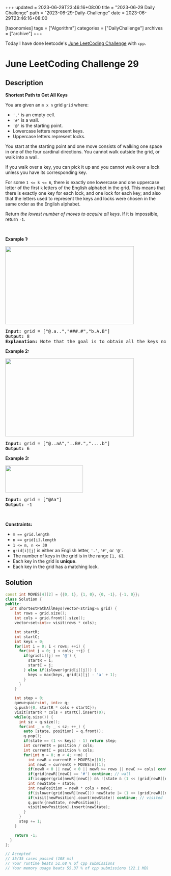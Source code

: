 +++
updated = 2023-06-29T23:46:16+08:00
title = "2023-06-29 Daily Challenge"
path = "2023-06-29-Daily-Challenge"
date = 2023-06-29T23:46:16+08:00

[taxonomies]
tags = ["Algorithm"]
categories = ["DailyChallenge"]
archives = ["archive"]
+++

Today I have done leetcode's [June LeetCoding Challenge](https://leetcode.com/problems/shortest-path-to-get-all-keys/) with `cpp`.

<!-- more -->

# June LeetCoding Challenge 29

## Description

**Shortest Path to Get All Keys**

<p>You are given an <code>m x n</code> grid <code>grid</code> where:</p>

<ul>
	<li><code>&#39;.&#39;</code> is an empty cell.</li>
	<li><code>&#39;#&#39;</code> is a wall.</li>
	<li><code>&#39;@&#39;</code> is the starting point.</li>
	<li>Lowercase letters represent keys.</li>
	<li>Uppercase letters represent locks.</li>
</ul>

<p>You start at the starting point and one move consists of walking one space in one of the four cardinal directions. You cannot walk outside the grid, or walk into a wall.</p>

<p>If you walk over a key, you can pick it up and you cannot walk over a lock unless you have its corresponding key.</p>

<p>For some <code><font face="monospace">1 &lt;= k &lt;= 6</font></code>, there is exactly one lowercase and one uppercase letter of the first <code>k</code> letters of the English alphabet in the grid. This means that there is exactly one key for each lock, and one lock for each key; and also that the letters used to represent the keys and locks were chosen in the same order as the English alphabet.</p>

<p>Return <em>the lowest number of moves to acquire all keys</em>. If it is impossible, return <code>-1</code>.</p>

<p>&nbsp;</p>
<p><strong class="example">Example 1:</strong></p>
<img alt="" src="https://assets.leetcode.com/uploads/2021/07/23/lc-keys2.jpg" style="width: 404px; height: 245px;" />
<pre>
<strong>Input:</strong> grid = [&quot;@.a..&quot;,&quot;###.#&quot;,&quot;b.A.B&quot;]
<strong>Output:</strong> 8
<strong>Explanation:</strong> Note that the goal is to obtain all the keys not to open all the locks.
</pre>

<p><strong class="example">Example 2:</strong></p>
<img alt="" src="https://assets.leetcode.com/uploads/2021/07/23/lc-key2.jpg" style="width: 404px; height: 245px;" />
<pre>
<strong>Input:</strong> grid = [&quot;@..aA&quot;,&quot;..B#.&quot;,&quot;....b&quot;]
<strong>Output:</strong> 6
</pre>

<p><strong class="example">Example 3:</strong></p>
<img alt="" src="https://assets.leetcode.com/uploads/2021/07/23/lc-keys3.jpg" style="width: 244px; height: 85px;" />
<pre>
<strong>Input:</strong> grid = [&quot;@Aa&quot;]
<strong>Output:</strong> -1
</pre>

<p>&nbsp;</p>
<p><strong>Constraints:</strong></p>

<ul>
	<li><code>m == grid.length</code></li>
	<li><code>n == grid[i].length</code></li>
	<li><code>1 &lt;= m, n &lt;= 30</code></li>
	<li><code>grid[i][j]</code> is either an English letter, <code>&#39;.&#39;</code>, <code>&#39;#&#39;</code>, or <code>&#39;@&#39;</code>.</li>
	<li>The number of keys in the grid is in the range <code>[1, 6]</code>.</li>
	<li>Each key in the grid is <strong>unique</strong>.</li>
	<li>Each key in the grid has a matching lock.</li>
</ul>

## Solution

``` cpp
const int MOVES[4][2] = {{0, 1}, {1, 0}, {0, -1}, {-1, 0}};
class Solution {
public:
  int shortestPathAllKeys(vector<string>& grid) {
    int rows = grid.size();
    int cols = grid.front().size();
    vector<set<int>> visit(rows * cols);

    int startR;
    int startC;
    int keys = 0;
    for(int i = 0; i < rows; ++i) {
      for(int j = 0; j < cols; ++j) {
        if(grid[i][j] == '@') {
          startR = i;
          startC = j;
        } else if(islower(grid[i][j])) {
          keys = max(keys, grid[i][j] - 'a' + 1);
        } 
      }
    }

    int step = 0;
    queue<pair<int, int>> q;
    q.push({0, startR * cols + startC});
    visit[startR * cols + startC].insert(0);
    while(q.size()) {
      int sz = q.size();
      for(int _ = 0; _ < sz; ++_) {
        auto [state, position] = q.front();
        q.pop();
        if(state == (1 << keys) - 1) return step;
        int currentR = position / cols;
        int currentC = position % cols;
        for(int m = 0; m < 4; ++m) {
          int newR = currentR + MOVES[m][0];
          int newC = currentC + MOVES[m][1];
          if(newR < 0 || newC < 0 || newR >= rows || newC >= cols) continue; // out of bound
          if(grid[newR][newC] == '#') continue; // wall
          if(isupper(grid[newR][newC]) && !(state & (1 << (grid[newR][newC] - 'A')))) continue; // lock without key
          int newState = state;
          int newPosition = newR * cols + newC;
          if(islower(grid[newR][newC])) newState |= (1 << (grid[newR][newC] - 'a'));
          if(visit[newPosition].count(newState)) continue; // visited
          q.push({newState, newPosition});
          visit[newPosition].insert(newState);
        }
      }
      step += 1;
    }

    return -1;
  }
};

// Accepted
// 35/35 cases passed (108 ms)
// Your runtime beats 51.68 % of cpp submissions
// Your memory usage beats 55.37 % of cpp submissions (22.1 MB)
```
